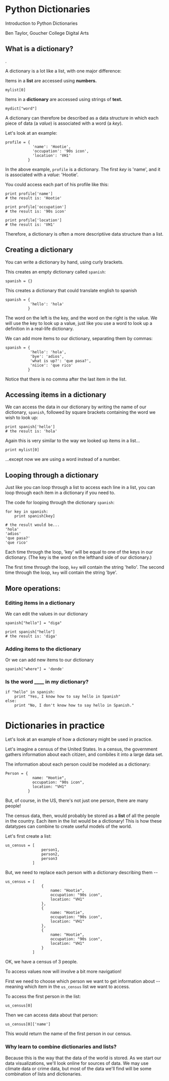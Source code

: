 # Python Dictionaries

Introduction to Python Dictionaries

Ben Taylor, Goucher College Digital Arts




## What is a dictionary?
.

A dictionary is a lot like a list, with one major difference:

Items in a **list** are accessed using **numbers.**

```
mylist[0]
```


Items in a **dictionary** are accessed using strings of **text.**


```
mydict["word"]
```

A dictionary can therefore be described as a data structure in which each piece of data (a *value*) is associated with a word (a *key*). 


Let's look at an example:

```
profile = {
			'name': 'Hootie',
			'occupation': '90s icon',
			'location': 'VH1'	
		  }

```


In the above example, `profile` is a dictionary. The first *key* is 'name', and it is associated with a *value*: 'Hootie'.

You could access each part of his profile like this:

```
print profile['name']
# the result is: 'Hootie'

print profile['occupation']
# the result is: '90s icon'

print profile['location']
# the result is: 'VH1'

```

Therefore, a dictionary is often a more descriptiive data structure than a list.


## Creating a dictionary

You can write a dictionary by hand, using curly brackets.

This creates an empty dictionary called `spanish`:

```
spanish = {}
```

This creates a dictionary that could translate english to spanish

```
spanish = {
           'hello': 'hola'
		  }
```
The word on the left is the key, and the word on the right is the value. We will use the key to look up a value, just like you use a word to look up a definition in a real-life dictionary.

We can add more items to our dictionary, separating them by commas:

```
spanish = {
           'hello': 'hola',
           'bye': 'adios',
           'what is up?': 'que pasa?',
           'niice': 'que rico'
		  }
```

Notice that there is no comma after the last item in the list.


## Accessing items in a dictionary


We can access the data in our dictionary by writing the name of our dictionary, `spanish`, followed by square brackets containing the word we wish to look up:

```
print spanish['hello']
# the result is: 'hola'
```

Again this is very similar to the way we looked up items in a list...

```
print mylist[0]
```

...except now we are using a word instead of a number.


## Looping through a dictionary

Just like you can loop through a list to access each line in a list, you can loop through each item in a dictionary if you need to.


The code for looping through the dictionary `spanish`:

```
for key in spanish:
	print spanish[key]
	
# the result would be...
'hola'
'adios'
'que pasa?'
'que rico'
```

Each time through the loop, 'key' will be equal to one of the keys in our dictionary. (The key is the word on the lefthand side of our dictionary.)

The first time through the loop, `key` will contain the string 'hello'.
The second time through the loop, `key` will contain the string 'bye'.



## More operations:

### Editing items in a dictionary

We can edit the values in our dictionary

```
spanish["hello"] = "diga" 

print spanish["hello"]
# the result is: 'diga'
```

### Adding items to the dictionary

Or we can add new items to our dictionary

```
spanish["where"] = 'donde'
```

### Is the word ____ in my dictionary?

```
if "hello" in spanish:
	print "Yes, I know how to say hello in Spanish"
else:
	print "No, I don't know how to say hello in Spanish."
```


# Dictionaries in practice


Let's look at an example of how a dictionary might be used in practice.

Let's imagine a census of the United States. In a census, the government gathers information about each citizen, and combiles it into a large data set.

The information about each person could be modeled as a dictionary:

```
Person = {
			name: "Hootie",
			occupation: "90s icon",
			location: "VH1"	
		  }
```

But, of course, in the US, there's not just one person, there are many people!

The census data, then, would probably be stored as a **list** of all the people in the country. Each item in the list would be a dictionary! This is how these datatypes can combine to create useful models of the world.

Let's first create a list:

```
us_census = [ 
				person1, 
				person2, 
				person3
			]

```

But, we need to replace each person with a dictionary describing them --

```
us_census = [
				{
					name: "Hootie",
					occupation: "90s icon",
					location: "VH1"	
		  		},
				{
					name: "Hootie",
					occupation: "90s icon",
					location: "VH1"	
		  		},
				{
					name: "Hootie",
					occupation: "90s icon",
					location: "VH1"	
		  		}
			]
```

OK, we have a census of 3 people.

To access values now will involve a bit more navigation!

First we need to choose which person we want to get information about -- meaning which item in the `us_census` list we want to access.

To access the first person in the list:

```
us_census[0]
```

Then we can access data about that person:

```
us_census[0]['name']
```

This would return the name of the first person in our census.



### Why learn to combine dictionaries and lists?

Because this is the way that the data of the world is stored. As we start our data visualizations, we'll look online for sources of data. We may use climate data or crime data, but most of the data we'll find will be some combination of lists and dictionaries. 




